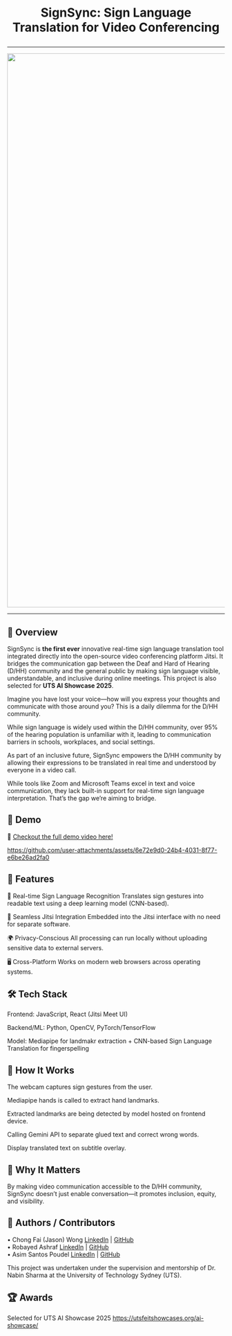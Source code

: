 # <p align="center">SignSync: Sign Language Translation for Video Conferencing</p>

<hr />

<p align="center">
<img width="1280" alt="thumbnail" src="https://github.com/user-attachments/assets/628363f2-507d-4921-91e9-2fa932d54f6c" />
</p>

<hr />

## 🧩 Overview
SignSync is **the first ever** innovative real-time sign language translation tool integrated directly into the open-source video conferencing platform Jitsi. It bridges the communication gap between the Deaf and Hard of Hearing (D/HH) community and the general public by making sign language visible, understandable, and inclusive during online meetings. This project is also selected for **UTS AI Showcase 2025**.

Imagine you have lost your voice—how will you express your thoughts and communicate with those around you? This is a daily dilemma for the D/HH community.

While sign language is widely used within the D/HH community, over 95% of the hearing population is unfamiliar with it, leading to communication barriers in schools, workplaces, and social settings. 

As part of an inclusive future, SignSync empowers the D/HH community by allowing their expressions to be translated in real time and understood by everyone in a video call.

While tools like Zoom and Microsoft Teams excel in text and voice communication, they lack built-in support for real-time sign language interpretation. That’s the gap we’re aiming to bridge.

## 🧩 Demo
🎥 [Checkout the full demo video here!](https://www.youtube.com/watch?v=Dt-oRFbHSq4)

https://github.com/user-attachments/assets/6e72e9d0-24b4-4031-8f77-e6be26ad2fa0




## 🚀 Features
🤟 Real-time Sign Language Recognition
Translates sign gestures into readable text using a deep learning model (CNN-based).

📡 Seamless Jitsi Integration
Embedded into the Jitsi interface with no need for separate software.

🌍 Privacy-Conscious
All processing can run locally without uploading sensitive data to external servers.

🖥️ Cross-Platform
Works on modern web browsers across operating systems.

## 🛠️ Tech Stack
Frontend: JavaScript, React (Jitsi Meet UI)

Backend/ML: Python, OpenCV, PyTorch/TensorFlow

Model: Mediapipe for landmakr extraction + CNN-based Sign Language Translation for fingerspelling

## 🧠 How It Works
The webcam captures sign gestures from the user.

Mediapipe hands is called to extract hand landmarks.

Extracted landmarks are being detected by model hosted on frontend device.

Calling Gemini API to separate glued text and correct wrong words.

Display translated text on subtitle overlay.

## 🙌 Why It Matters
By making video communication accessible to the D/HH community, SignSync doesn’t just enable conversation—it promotes inclusion, equity, and visibility.

## 👥 Authors / Contributors
•	Chong Fai (Jason) Wong
<a href='https://www.linkedin.com/in/jasonwcf/'>LinkedIn</a> | <a href='https://github.com/jason2134'>GitHub</a>
<br>
•	Robayed Ashraf
<a href='https://www.linkedin.com/in/robayedashraf/'>LinkedIn</a> | <a href='https://github.com/robayedl'>GitHub</a>
<br>
•	Asim Santos Poudel
<a href='https://www.linkedin.com/in/asimsantos/'>LinkedIn</a> | <a href='https://github.com/asimsantos'>GitHub</a>

This project was undertaken under the supervision and mentorship of Dr. Nabin Sharma at the University of Technology Sydney (UTS).

## 🏆 Awards
Selected for UTS AI Showcase 2025
https://utsfeitshowcases.org/ai-showcase/
